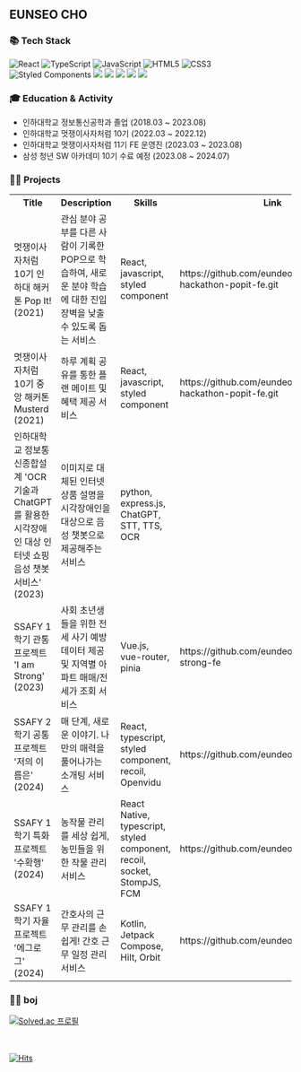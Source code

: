 ## EUNSEO CHO


### 📚 Tech Stack
   
![React](https://img.shields.io/badge/react-%2320232a.svg?style=for-the-badge&logo=react&logoColor=%2361DAFB)
![TypeScript](https://img.shields.io/badge/typescript-%23007ACC.svg?style=for-the-badge&logo=typescript&logoColor=white)
![JavaScript](https://img.shields.io/badge/javascript-%23323330.svg?style=for-the-badge&logo=javascript&logoColor=%23F7DF1E)
![HTML5](https://img.shields.io/badge/html5-%23E34F26.svg?style=for-the-badge&logo=html5&logoColor=white)
![CSS3](https://img.shields.io/badge/CSS3-1572B6.svg?&style=for-the-badge&logo=CSS3&logoColor=white)
![Styled Components](https://img.shields.io/badge/styled--components-DB7093?style=for-the-badge&logo=styled-components&logoColor=white)
<img src="https://img.shields.io/badge/React Native-61DAFB?style=for-the-badge&logo=React&logoColor=black"/>
<img src="https://img.shields.io/badge/recoil-3578E5?style=for-the-badge&logo=Recoil&logoColor=white">
<img src="https://img.shields.io/badge/kotlin-7F52FF.svg?style=for-the-badge&logo=kotlin&logoColor=white">
<img src="https://img.shields.io/badge/android-3DDC84?style=for-the-badge&logo=android&logoColor=white"/>
<img src="https://img.shields.io/badge/Vue.js-4FC08D.svg?style=for-the-badge&logo=Vue&logoColor=white">


### 🎓 Education & Activity   
- 인하대학교 정보통신공학과 졸업 (2018.03 ~ 2023.08)
- 인하대학교 멋쟁이사자처럼 10기 (2022.03 ~ 2022.12)
- 인하대학교 멋쟁이사자처럼 11기 FE 운영진 (2023.03 ~  2023.08)
- 삼성 청년 SW 아카데미 10기 수료 예정 (2023.08 ~ 2024.07)

### 👩‍💻 Projects
<table align="center">
  <tr>
    <th>Title</th>
     <th>Description</th>
    <th>Skills</th>
    <th>Link</th>
  </tr>
  <tr>
    <td>멋쟁이사자처럼 10기 인하대 해커톤 Pop It! (2021)</td>
     <td>관심 분야 공부를 다른 사람이 기록한 POP으로 학습하여, 새로운 분야 학습에 대한 진입 장벽을 낮출 수 있도록 돕는 서비스</td>
    <td>React, javascript, styled component</td>
   <td>https://github.com/eundeok9/inha-hackathon-popit-fe.git</td>
  </tr>
   <tr>
    <td>멋쟁이사자처럼 10기 중앙 해커톤 Musterd (2021)</td>
     <td>하루 계획 공유를 통한 플랜 메이트 및 혜택 제공 서비스</td>
    <td>React, javascript, styled component</td>
   <td>https://github.com/eundeok9/inha-hackathon-popit-fe.git</td>
  </tr>
   <tr>
    <td>인하대학교 정보통신종합설계 'OCR 기술과 ChatGPT를 활용한 시각장애인 대상 인터넷 쇼핑 음성 챗봇 서비스' (2023)</td>
     <td>이미지로 대체된 인터넷 상품 설명을 시각장애인을 대상으로 음성 챗봇으로 제공해주는 서비스</td>
    <td>python, express.js, ChatGPT, STT, TTS, OCR</td>
   <td></td>
  </tr>
    <tr>
    <td>SSAFY 1학기 관통프로젝트 'I am Strong' (2023)</td>
     <td>사회 초년생들을 위한 전세 사기 예방 데이터 제공 및 지역별 아파트 매매/전세가 조회 서비스</td>
    <td>Vue.js, vue-router, pinia</td>
   <td>https://github.com/eundeok9/i-am-strong-fe</td>
  </tr>
  </tr>
    <tr>
    <td>SSAFY 2학기 공통프로젝트 '저의 이름은' (2024)</td>
     <td>매 단계, 새로운 이야기. 나만의 매력을 풀어나가는 소개팅 서비스</td>
    <td>React, typescript, styled component, recoil, Openvidu</td>
   <td>https://github.com/eundeok9/mynameis</td>
  </tr>
    <tr>
    <td>SSAFY 1학기 특화프로젝트 '수확행' (2024)</td>
     <td>농작물 관리를 세상 쉽게, 농민들을 위한 작물 관리 서비스</td>
    <td>React Native, typescript, styled component, recoil, socket, StompJS, FCM</td>
   <td>https://github.com/eundeok9/suhwakhaeng</td>
  </tr>
  <tr>
    <td>SSAFY 1학기 자율프로젝트 '에그로그' (2024)</td>
     <td>간호사의 근무 관리를 손쉽게! 간호 근무 일정 관리 서비스</td>
    <td>Kotlin, Jetpack Compose, Hilt, Orbit</td>
   <td>https://github.com/eundeok9/egg-log</td>
  </tr>
   
</table>

### 👩‍💻 boj   

[![Solved.ac
프로필](http://mazassumnida.wtf/api/generate_badge?boj=eundeoking99)](https://solved.ac/eundeoking99)


<br/><br/>
[![Hits](https://hits.seeyoufarm.com/api/count/incr/badge.svg?url=https%3A%2F%2Fgithub.com%2Feundeok9%2F&count_bg=%2379C83D&title_bg=%23555555&icon=&icon_color=%23E7E7E7&title=hits&edge_flat=false)](https://hits.seeyoufarm.com)

